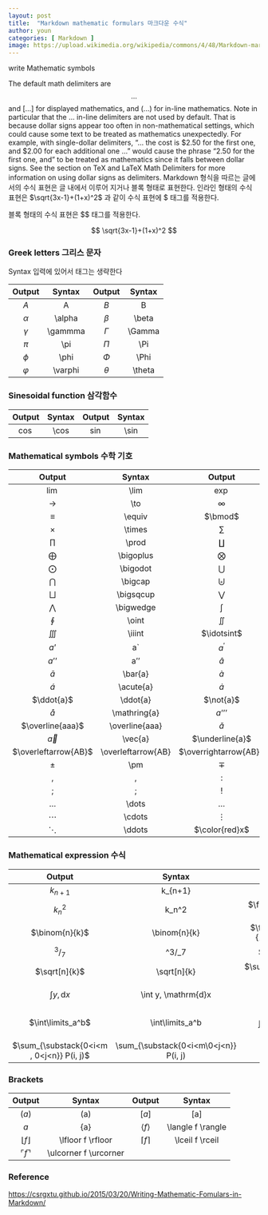 ```yaml
---
layout: post
title:  "Markdown mathematic formulars 마크다운 수식"
author: youn
categories: [ Markdown ]
image: https://upload.wikimedia.org/wikipedia/commons/4/48/Markdown-mark.svg
---
```


write Mathematic symbols

The default math delimiters are $$...$$ and \[...\] for displayed mathematics, and \(...\) for in-line mathematics. Note in particular that the $...$ in-line delimiters are not used by default. That is because dollar signs appear too often in non-mathematical settings, which could cause some text to be treated as mathematics unexpectedly. For example, with single-dollar delimiters, “… the cost is \$2.50 for the first one, and $2.00 for each additional one …” would cause the phrase “2.50 for the first one, and” to be treated as mathematics since it falls between dollar signs. See the section on TeX and LaTeX Math Delimiters for more information on using dollar signs as delimiters.
Markdown 형식을 따르는 글에서의 수식 표현은 글 내에서 이루어 지거나 블록 형태로 표현한다. 인라인 형태의 수식 표현은 $\sqrt{3x-1}+(1+x)^2$ 과 같이 수식 표현에 $ 태그를 적용한다. 


블록 형태의 수식 표현은 $$ 태그를 적용한다. 

$$
\sqrt{3x-1}+(1+x)^2
$$


### Greek letters 그리스 문자

Syntax 입력에 있어서 태그는 생략한다  



| Output               | Syntax              | Output               | Syntax              |  
|:---:                 |:---:                |:---:                 |:---:                |  
| $A$	               | A                   | $B$	                | B                   |  
| $\alpha$	           | \alpha              | $\beta$	            | \beta               |  
| $\gamma$	           | \gammma             | $\Gamma$             | \Gamma              |  
| $\pi$                | \pi                 | $\Pi$	            | \Pi                 |  
| $\phi$               | \phi                | $\Phi$	            | \Phi                |  
| $\varphi$	           | \varphi             | $\theta$	            | \theta              |  



### Sinesoidal function 삼각함수


| Output | Syntax    | Output | Syntax   |  
|:---:   |:---:   |:---:   |:---:     |  
| $\cos$ | \cos | $\sin$ | \sin |  


### Mathematical symbols 수학 기호 

| Output | Syntax    | Output | Syntax   |
|:---:   |:---:   |:---:   |:---:     |
| $\lim$ | \lim | $\exp$ | \exp |
| $\to$ | \to | $\infty$ | \infty |
| $\equiv$ | \equiv | $\bmod$ | \bmod |
| $\times$ | \times | $\sum$ | \sum |
| $\prod$ |	\prod | $\coprod$ |	\coprod |
| $\bigoplus$ |	\bigoplus | $\bigotimes$ | \bigotimes |
| $\bigodot$ | \bigodot | $\bigcup$ |	\bigcup |
| $\bigcap$ | \bigcap | $\biguplus$ |	\biguplus |
| $\bigsqcup$ | \bigsqcup | $\bigvee$ |	\bigvee |
| $\bigwedge$ |	\bigwedge | $\int$ | \int |
| $\oint$ |	\oint | $\iint$	| \iint |
| $\iiint$ | \iiint | $\idotsint$ |	\idotsint |
| $a’$ | a` | $a^{\prime}$ | a^{\prime} |
| $a’’$ | a’’ | $\hat{a}$ |	hat{a} |
| $\bar{a}$ | \bar{a} | $\grave{a}$ | \grave{a} |
| $\acute{a}$ |	\acute{a} | $\dot{a}$ | \dot{a} |
| $\ddot{a}$ | \ddot{a} | $\not{a}$ | \not{a} |
| $\mathring{a}$ | \mathring{a} | $a’’’$ | a’’’ |
| $\overline{aaa}$	| \overline{aaa} | $\check{a}$ | \check{a} |
| $\vec{a}$ |	\vec{a} | $\underline{a}$ |	\underline{a} |
| $\overleftarrow{AB}$ | \overleftarrow{AB} |$\overrightarrow{AB}$ | \overrightarrow{AB} |
| $\pm$ |	\pm | $\mp$	 | \mp | 
| $,$	| , | $:$ |	: |
| $;$ |	; | $!$ |	! |
| $\dots$ |	\dots | $\ldots$ |	\ldots |
| $\cdots$ |	\cdots |$\vdots$ |	\vdots |
| $\ddots$ |	\ddots |$\color{red}x$ |	\color{red}x |


### Mathematical expression 수식

| Output | Syntax    | Output | Syntax   |
|:---:   |:---:   |:---:   |:---:     |
| $k_{n+1}$ | k_{n+1} | $n^2$ |	n^2 |
| $k_n^2$ |	k_n^2 | $\frac{n!}{k!(n-k)!}$ |	\frac{n!}{k!(n-k)!} |
| $\binom{n}{k}$ | \binom{n}{k} | $\frac{\frac{x}{1}}{x - y}$ | \frac{\frac{x}{1}}{x - y} |
| $^3/_7$ | ^3/_7 | $\sqrt{k}$ | \sqrt{k} |
| $\sqrt[n]{k}$ | \sqrt[n]{k} | $\sum_{i=1}^{10} t_i$ | \sum_{i=1}^{10} t_i |
| $\int y, \mathrm{d}x$	| \int y, \mathrm{d}x |$\int y \mathrm{d}x$ |	\int y \mathrm{d}x |
| $\int\limits_a^b$	 | \int\limits_a^b | $\int_0^\infty \mathrm{e}^{-x},\mathrm{d}x$ | \int_0^\infty \mathrm{e}^{-x},\mathrm{d}x | 
| $\sum_{\substack{0<i<m , 0<j<n}} P(i, j)$ | \sum_{\substack{0<i<m\0<j<n}} P(i, j) |  


### Brackets 

| Output | Syntax    | Output | Syntax   |
|:---:   |:---:   |:---:   |:---:     |
| $(a)$ |	(a) | $[a]$	| [a] |
| ${a}$	| {a} | $\langle f \rangle$ |	\langle f \rangle |
| $\lfloor f \rfloor$ |	\lfloor f \rfloor | $\lceil f \rceil$	| \lceil f \rceil |
| $\ulcorner f \urcorner$ |	\ulcorner f \urcorner |


### Reference

https://csrgxtu.github.io/2015/03/20/Writing-Mathematic-Fomulars-in-Markdown/